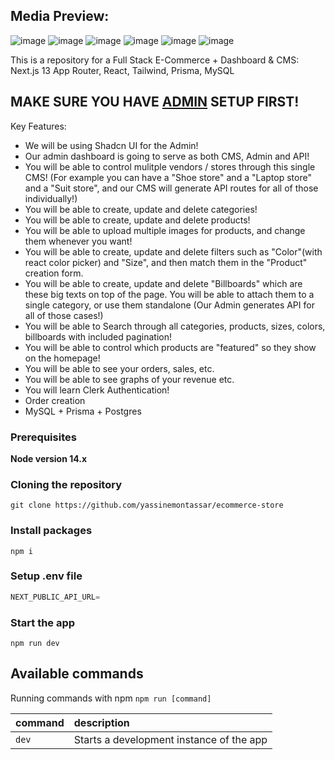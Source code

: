 ## Media Preview:

![image](https://github.com/yassinemontassar/ecommerce-store/assets/117606968/38f26873-bc4b-48d0-96ba-17bb2dd84a49)
![image](https://github.com/yassinemontassar/ecommerce-store/assets/117606968/acbd75ac-0a73-449d-957d-69a0f48454a6)
![image](https://github.com/yassinemontassar/ecommerce-store/assets/117606968/88376b6c-cc4a-4f8b-bbac-10134d469a10)
![image](https://github.com/yassinemontassar/ecommerce-store/assets/117606968/552a2b22-9905-4bc3-995e-0248be99dadc)
![image](https://github.com/yassinemontassar/ecommerce-store/assets/117606968/4fd9e4fe-eea9-4d04-84d0-c95e7d3c45cb)
![image](https://github.com/yassinemontassar/ecommerce-store/assets/117606968/5c7c7acb-103e-4a22-bbc1-a4b3d03a6a9b)

This is a repository for a Full Stack E-Commerce + Dashboard & CMS: Next.js 13 App Router, React, Tailwind, Prisma, MySQL

## MAKE SURE YOU HAVE [ADMIN](https://github.com/yassinemontassar/next13-ecommerce-admin) SETUP FIRST!

Key Features:

- We will be using Shadcn UI for the Admin!
- Our admin dashboard is going to serve as both CMS, Admin and API!
- You will be able to control mulitple vendors / stores through this single CMS! (For example you can have a "Shoe store" and a "Laptop store" and a "Suit store", and our CMS will generate API routes for all of those individually!)
- You will be able to create, update and delete categories!
- You will be able to create, update and delete products!
- You will be able to upload multiple images for products, and change them whenever you want!
- You will be able to create, update and delete filters such as "Color"(with react color picker) and "Size", and then match them in the "Product" creation form.
- You will be able to create, update and delete "Billboards" which are these big texts on top of the page. You will be able to attach them to a single category, or use them standalone (Our Admin generates API for all of those cases!)
- You will be able to Search through all categories, products, sizes, colors, billboards with included pagination!
- You will be able to control which products are "featured" so they show on the homepage!
- You will be able to see your orders, sales, etc.
- You will be able to see graphs of your revenue etc.
- You will learn Clerk Authentication!
- Order creation
- MySQL + Prisma + Postgres

### Prerequisites

**Node version 14.x**

### Cloning the repository

```shell
git clone https://github.com/yassinemontassar/ecommerce-store
```

### Install packages

```shell
npm i
```

### Setup .env file


```js
NEXT_PUBLIC_API_URL=
```


### Start the app

```shell
npm run dev
```

## Available commands

Running commands with npm `npm run [command]`

| command         | description                              |
| :-------------- | :--------------------------------------- |
| `dev`           | Starts a development instance of the app |
